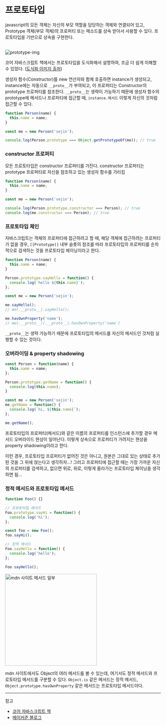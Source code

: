 # 프로토타입

javascript의 모든 객체는 자신의 부모 역할을 담당하는 객체와 연결되어 있고, Prototype 객체(부모 객체)의 프로퍼티 또는 메소드를 상속 받아서 사용할 수 있다. 프로토타입을 기반으로 상속을 구현한다.
<br />
<br />

![prototype-img](https://user-images.githubusercontent.com/86041335/230548547-b378690a-7fab-4fa8-8140-a1c5be774c2e.png)

코어 자바스크립트 책에서는 프로토타입을 도식화해서 설명하여, 조금 더 쉽게 이해할 수 있었다. ([도식화 이미지 출처](https://blog.makerjun.com/d79d8db4-2c47-4a5d-9fb8-74af75199c16))


생성자 함수(Constructor)를 new 연산자와 함께 호출하면 instance가 생성되고, instance에는 자동으로 `__proto__`가 부여되고, 이 프로퍼티는 Constructor의 prototype 프로퍼티를 참조한다. `__proto__`는 생략이 가능하기 때문에 생성자 함수의 prototype에 메서드나 프로퍼티에 접근할 때, `instance.메서드` 이렇게 자신의 것처럼 접근할 수 있다.

```javascript
function Person(name) {
  this.name = name;
}

const me = new Person('sejin');

console.log(Person.prototype === Object.getPrototypeOf(me)); // true
```

### constructor 프로퍼티

모든 프로토타입은 constructor 프로퍼티를 가진다. constructor 프로퍼티는 prototype 프로퍼티로 자신을 참조하고 있는 생성자 함수를 가리킴
```javascript
function Person(name) {
  this.name = name;
}

const me = new Person('sejin');

console.log(Person.prototype.constructor === Person); // true
console.log(me.constructor === Person); // true
```

### 프로토타입 체인

자바스크립트는 객체의 프로퍼티에 접근하려고 할 때, 해당 객체에 접근하려는 프로퍼티가 없을 경우, `[[Prototype]]` 내부 슬롯의 참조를 따라 프로토타입의 프로퍼티를 순차적으로 검색하는 것을 프로토타입 체이닝이라고 한다.

```javascript
function Person(name) {
  this.name = name;
}

Person.prototype.sayHello = function() {
  console.log(`hello ${this.name}`);
};

const me = new Person('sejin');

me.sayHello();
// me(.__proto__).sayHello();

me.hasOwnProperty('name');
// me(.__proto__)(.__proto__).hasOwnProperty('name')
```
`__proto__`는 생략 가능하기 때문에 프로토타입의 메서드를 자신의 메서드인 것처럼 실행할 수 있는 것이다.

### 오버라이딩 & property shadowing


```javascript
const Person = function(name) {
  this.name = name;
};

Person.prototype.getName = function() {
  console.log(this.name);
}

const me = new Person('sejin');
me.getName = function() {
  console.log(`hi, ${this.name}`);
};

me.getName();
```
프로토타입의 프로퍼티(메서드)와 같은 이름의 프로퍼티를 인스턴스에 추가할 경우 메서드 오버라이드 현상이 일어난다. 이렇게 상속으로 프로퍼티가 가려지는 현상을 property shadowing이라고 한다.

이런 경우, 프로토타입 프로퍼티가 없어진 것은 아니고, 원본은 그대로 있는 상태로 추가된 것을 그 위에 얹는다고 생각하자...! 그러고 프로퍼티에 접근할 때는 가장 가까운 자신의 프로퍼티를 검색하고, 없으면 위로, 위로, 이렇게 올라가는 프로토타입 체이닝을 생각하면 됨...


### 정적 메서드와 프로토타입 메서드

```javascript
function Foo() {}

// 프로토타입 메서드
Foo.prototype.sayHi = function() {
  console.log('hi');
};

const foo = new Foo();
foo.sayHi();

// 정적 메서드
Foo.sayHello = function() {
  console.log('hello');
};

Foo.sayHello();

```
<img width="297" alt="mdn 사이트 메서드 일부" src="https://user-images.githubusercontent.com/86041335/230634176-e6e42f27-7328-494b-b4e1-89f5b884fadf.png">

mdn 사이트에서도 Object의 여러 메서드를 볼 수 있는데, 여기서도 정적 메서드와 프로토타입 메서드를 구분할 수 있다. `Object.is` 같은 메서드는 정적 메서드, `Object.prototype.hasOwnProperty` 같은 메서드는 프로토타입 메서드이다.

---
참고
- [코어 자바스크립트 책](https://wikibook.co.kr/corejs/)
- [메이커준 블로그](https://blog.makerjun.com/d79d8db4-2c47-4a5d-9fb8-74af75199c16)
